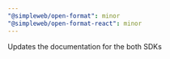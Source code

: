 ```yaml
---
"@simpleweb/open-format": minor
"@simpleweb/open-format-react": minor
---
```


Updates the documentation for the both SDKs
